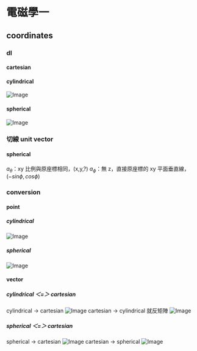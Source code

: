 # 電磁學一

## coordinates

### dl
#### cartesian
#### cylindrical
![Image](https://i.imgur.com/yIMG8pt.png)
#### spherical
![Image](https://i.imgur.com/j8wNae1.png)

### 切線 unit vector
#### spherical 
$a_\theta$：xy 比例與原座標相同，(x,y,?)
$a_\phi$：無 z，直接原座標的 xy 平面垂直線，($-sin\phi,cos\phi$)  

### conversion
#### point
##### cylindrical
![Image](https://i.imgur.com/tnKFNmh.png)
##### spherical
![Image](https://i.imgur.com/a09nJP6.png)

#### vector
##### cylindrical ＜=＞ cartesian
cylindrical → cartesian
![Image](https://i.imgur.com/kxZDSYn.png)
cartesian → cylindrical
就反矩陣
![Image](https://i.imgur.com/XKvCB1M.png)
##### spherical ＜=＞ cartesian
spherical → cartesian
![Image](https://i.imgur.com/lJ7HouO.png)
cartesian → spherical
![Image](https://i.imgur.com/yKiHIU2.png)




